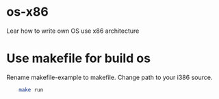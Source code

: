 # os-x86
Lear how to write own OS use x86 architecture

# Use makefile for build os
Rename makefile-example to makefile. Change path to your i386 source.
```bash
    make run
```